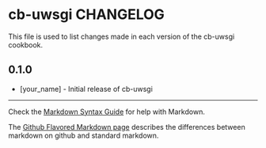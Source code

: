 cb-uwsgi CHANGELOG
==================

This file is used to list changes made in each version of the cb-uwsgi cookbook.

0.1.0
-----
- [your_name] - Initial release of cb-uwsgi

- - -
Check the [Markdown Syntax Guide](http://daringfireball.net/projects/markdown/syntax) for help with Markdown.

The [Github Flavored Markdown page](http://github.github.com/github-flavored-markdown/) describes the differences between markdown on github and standard markdown.
